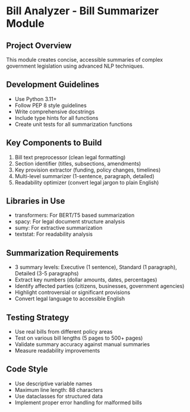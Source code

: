 # Bill Analyzer - Bill Summarizer Module

## Project Overview
This module creates concise, accessible summaries of complex government legislation using advanced NLP techniques.

## Development Guidelines
- Use Python 3.11+
- Follow PEP 8 style guidelines
- Write comprehensive docstrings
- Include type hints for all functions
- Create unit tests for all summarization functions

## Key Components to Build
1. Bill text preprocessor (clean legal formatting)
2. Section identifier (titles, subsections, amendments)
3. Key provision extractor (funding, policy changes, timelines)
4. Multi-level summarizer (1-sentence, paragraph, detailed)
5. Readability optimizer (convert legal jargon to plain English)

## Libraries in Use
- transformers: For BERT/T5 based summarization
- spacy: For legal document structure analysis
- sumy: For extractive summarization
- textstat: For readability analysis

## Summarization Requirements
- 3 summary levels: Executive (1 sentence), Standard (1 paragraph), Detailed (3-5 paragraphs)
- Extract key numbers (dollar amounts, dates, percentages)
- Identify affected parties (citizens, businesses, government agencies)
- Highlight controversial or significant provisions
- Convert legal language to accessible English

## Testing Strategy
- Use real bills from different policy areas
- Test on various bill lengths (5 pages to 500+ pages)
- Validate summary accuracy against manual summaries
- Measure readability improvements

## Code Style
- Use descriptive variable names
- Maximum line length: 88 characters
- Use dataclasses for structured data
- Implement proper error handling for malformed bills
